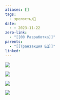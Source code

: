 ```yaml
---
aliases: []
tags:
  - зрелость/🌱
date:
  - - 2023-11-22
zero-link:
  - "[[00 Разработка]]"
parents:
  - "[[Транзакция БД]]"
linked:
---
```

![](Грязное%20чтение.md#^c744ef)

![](Фантомное%20чтение.md#^ebb2ec)

![](Неповторяющееся%20чтение.md#^3e8781)

![](Потерянное%20обновление.md#^23d01d)